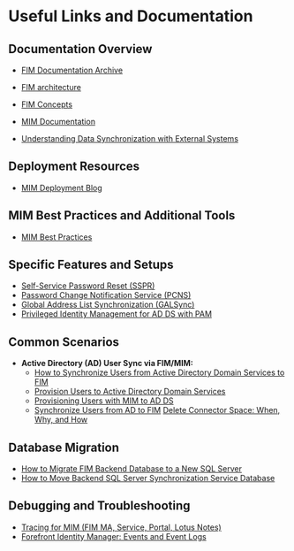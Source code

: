 # Useful Links and Documentation  
  
## Documentation Overview
- [FIM Documentation Archive](https://docs.microsoft.com/en-us/previous-versions/mim/jj590185(v=ws.10)?redirectedfrom=MSDN)    
- [FIM architecture](https://download.microsoft.com/download/0/8/4/0846D14C-B2D5-4BEA-9061-311BBF5BB76B/FIM%202010%20Technical%20Overview.docx)
- [FIM Concepts](https://technet.microsoft.com/en-us/library/jj590196(v=ws.10).aspx)

- [MIM Documentation](https://docs.microsoft.com/en-us/microsoft-identity-manager/microsoft-identity-manager-2016)
- [Understanding Data Synchronization with External Systems](https://technet.microsoft.com/en-us/library/ff608273(v=ws.10).aspx)     

## Deployment Resources  
- [MIM Deployment Blog](https://docs.microsoft.com/en-us/microsoft-identity-manager/deploy-use/microsoft-identity-manager-deploy)    

## MIM Best Practices and Additional Tools  
- [MIM Best Practices](https://docs.microsoft.com/en-us/microsoft-identity-manager/mim-best-practices)    

## Specific Features and Setups  
- [Self-Service Password Reset (SSPR)](http://technet.microsoft.com/en-us/library/ee534892(v=ws.10).aspx)    
- [Password Change Notification Service (PCNS)](https://technet.microsoft.com/en-us/library/cc720654(v=ws.10).aspx)    
- [Global Address List Synchronization (GALSync)](http://technet.microsoft.com/en-us/library/cc708642(v=ws.10).aspx)
- [Privileged Identity Management for AD DS with PAM](https://docs.microsoft.com/en-us/microsoft-identity-manager/pam/privileged-identity-management-for-active-directory-domain-services)    
  
## Common Scenarios    
- **Active Directory (AD) User Sync via FIM/MIM:**  
  - [How to Synchronize Users from Active Directory Domain Services to FIM](http://social.technet.microsoft.com/wiki/contents/articles/648.how-do-i-synchronize-users-from-active-directory-domain-services-to-fim.aspx)    
  - [Provision Users to Active Directory Domain Services](https://learn.microsoft.com/en-us/previous-versions/mim/ff686263(v=ws.10)?redirectedfrom=MSDN)    
  - [Provisioning Users with MIM to AD DS](https://docs.microsoft.com/en-us/microsoft-identity-manager/mim-how-provision-users-adds)    
  - [Synchronize Users from AD to FIM](https://docs.microsoft.com/en-us/previous-versions/mim/ff686261(v=ws.10)?redirectedfrom=MSDN)
[Delete Connector Space: When, Why, and How](https://docs.microsoft.com/en-us/archive/blogs/connector_space/deleting-a-connector-space-when-why-and-how)   
  
## Database Migration  
- [How to Migrate FIM Backend Database to a New SQL Server](https://social.technet.microsoft.com/wiki/contents/articles/3876.fim-2010-how-to-migrate-fim-backend-database-to-new-sql-server.aspx#_UNINSTALL_/_REINSTALL)    
- [How to Move Backend SQL Server Synchronization Service Database](https://social.technet.microsoft.com/wiki/contents/articles/5465.fimilm-how-to-move-the-backend-sql-server-synchronization-service-database.aspx)    

## Debugging and Troubleshooting  
- [Tracing for MIM (FIM MA, Service, Portal, Lotus Notes)](https://docs.microsoft.com/en-us/archive/blogs/ms-identity-support/reference-enable-tracing-fim-ma-fim-service-fim-portal-lotus-notes)    
- [Forefront Identity Manager: Events and Event Logs](https://social.technet.microsoft.com/wiki/contents/articles/17288.forefront-identity-manager-fim-events-event-logs.aspx)  
